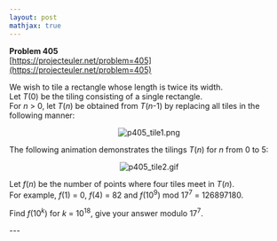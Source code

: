 ```yaml
---
layout: post
mathjax: true
---
```

**Problem 405**  
[https://projecteuler.net/problem=405](https://projecteuler.net/problem=405)

<p>
We wish to tile a rectangle whose length is twice its width.<br />
Let <var>T</var>(0) be the tiling consisting of a single rectangle.<br />
For <var>n</var> &gt; 0, let <var>T</var>(<var>n</var>) be obtained from <var>T</var>(<var>n</var>-1) by replacing all tiles in the following manner:
</p>

<div align="center">
<img src="https://projecteuler.net/project/images/p405_tile1.png" alt="p405_tile1.png" /></div>

<p>
The following animation demonstrates the tilings <var>T</var>(<var>n</var>) for <var>n</var> from 0 to 5:
</p>

<div align="center">
<img src="https://projecteuler.net/project/images/p405_tile2.gif" alt="p405_tile2.gif" /></div>

<p>
Let <var>f</var>(<var>n</var>) be the number of points where four tiles meet in <var>T</var>(<var>n</var>).<br />
For example, <var>f</var>(1) = 0, <var>f</var>(4) = 82 and <var>f</var>(10<sup>9</sup>) mod 17<sup>7</sup> = 126897180.
</p>

<p>
Find <var>f</var>(10<sup><var>k</var></sup>) for <var>k</var> = 10<sup>18</sup>, give your answer modulo 17<sup>7</sup>.
</p>
---
